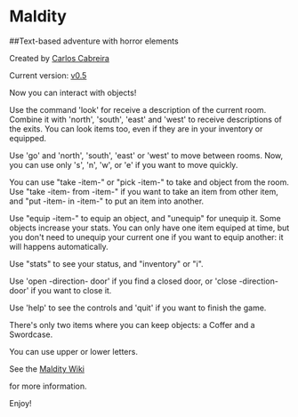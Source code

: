 # Maldity
##Text-based adventure with horror elements

Created by [Carlos Cabreira](https://github.com/carcasanchez/Maldity)

Current version: [v0.5](https://github.com/carcasanchez/Maldity/releases)

Now you can interact with objects! 

Use the command 'look' for receive a description of the current room. Combine it with 'north', 'south', 'east' and 'west' to receive descriptions of the exits. You can look items too, even if they are in your inventory or equipped.

Use 'go' and 'north', 'south', 'east' or 'west' to move between rooms. Now, you can use only 's', 'n', 'w', or 'e' if you want to move quickly.

You can use "take -item-" or "pick -item-"  to take and object from the room. Use "take -item- from -item-" if you want to take an item from other item, 
and "put -item- in -item-" to put an item into another.

Use "equip -item-" to equip an object, and "unequip" for unequip it. Some objects increase your stats. You can only have one item equiped at time, but you don't need to unequip your current one if you want to equip another: it will happens automatically. 

Use "stats" to see your status, and "inventory" or "i".

Use 'open -direction- door' if you find a closed door, or 'close -direction- door' if you want to close it.

Use 'help' to see the controls and 'quit' if you want to finish the game.


There's only two items where you can keep objects: a Coffer and a Swordcase.

You can use upper or lower letters.


See the [Maldity Wiki](https://github.com/carcasanchez/Maldity/wiki/Maldity:-Sea's-silence)

for more information.

Enjoy!

